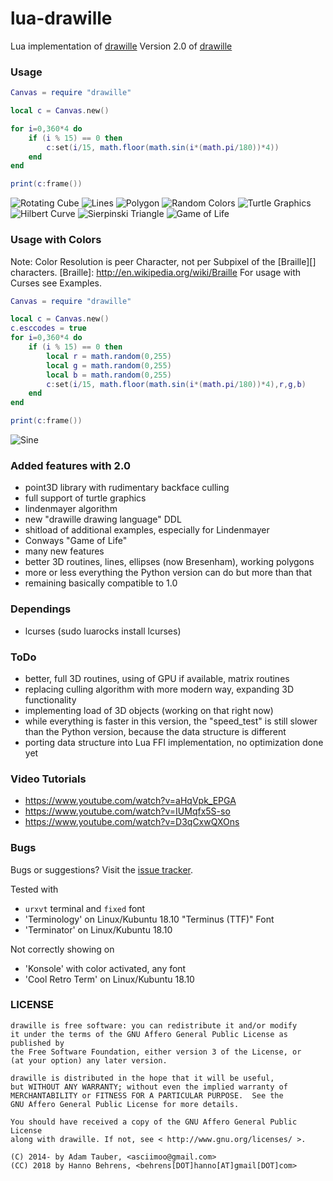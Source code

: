 lua-drawille
============


Lua implementation of [drawille](http://github.com/asciimoo/drawille)
Version 2.0 of [drawille](https://github.com/silizium/lua-drawille.git)


### Usage

```lua
Canvas = require "drawille"

local c = Canvas.new()

for i=0,360*4 do
    if (i % 15) == 0 then
        c:set(i/15, math.floor(math.sin(i*(math.pi/180))*4))
    end
end

print(c:frame())
```

![Rotating Cube](docs/images/rotating_cube.png)
![Lines](docs/images/lines.png)
![Polygon](docs/images/polygon.png)
![Random Colors](docs/images/random_color.png)
![Turtle Graphics](docs/images/turtle.png)
![Hilbert Curve](docs/images/turtle_hilbert.png)
![Sierpinski Triangle](docs/images/turtle_sierpinski.png)
![Game of Life](docs/images/life.png)


### Usage with Colors
Note: Color Resolution is peer Character, not per Subpixel of the [Braille][] characters.
[Braille]: http://en.wikipedia.org/wiki/Braille
For usage with Curses see Examples.

```lua
Canvas = require "drawille"

local c = Canvas.new()
c.esccodes = true
for i=0,360*4 do
    if (i % 15) == 0 then
        local r = math.random(0,255)
        local g = math.random(0,255)
        local b = math.random(0,255)
        c:set(i/15, math.floor(math.sin(i*(math.pi/180))*4),r,g,b)
    end
end

print(c:frame())
```
![Sine](docs/images/basic.png)

### Added features with 2.0

* point3D library with rudimentary backface culling
* full support of turtle graphics 
* lindenmayer algorithm
* new "drawille drawing language" DDL 
* shitload of additional examples, especially for Lindenmayer
* Conways "Game of Life"
* many new features
* better 3D routines, lines, ellipses (now Bresenham), working polygons
* more or less everything the Python version can do but more than that
* remaining basically compatible to 1.0

### Dependings

* lcurses (sudo luarocks install lcurses)

### ToDo

* better, full 3D routines, using of GPU if available, matrix routines
* replacing culling algorithm with more modern way, expanding 3D functionality
* implementing load of 3D objects (working on that right now)
* while everything is faster in this version, the "speed_test" is still slower than the Python version, because the data structure is different
* porting data structure into Lua FFI implementation, no optimization done yet

### Video Tutorials

* https://www.youtube.com/watch?v=aHqVpk_EPGA
* https://www.youtube.com/watch?v=IUMqfx5S-so
* https://www.youtube.com/watch?v=D3qCxwQXOns

### Bugs

Bugs or suggestions? Visit the [issue tracker](https://github.com/silizium/lua-drawille/issues).

Tested with 
* `urxvt` terminal and `fixed` font 
* 'Terminology' on Linux/Kubuntu 18.10 "Terminus (TTF)" Font
* 'Terminator' on Linux/Kubuntu 18.10 

Not correctly showing on 
* 'Konsole' with color activated, any font
* 'Cool Retro Term' on Linux/Kubuntu 18.10

### LICENSE

```
drawille is free software: you can redistribute it and/or modify
it under the terms of the GNU Affero General Public License as published by
the Free Software Foundation, either version 3 of the License, or
(at your option) any later version.

drawille is distributed in the hope that it will be useful,
but WITHOUT ANY WARRANTY; without even the implied warranty of
MERCHANTABILITY or FITNESS FOR A PARTICULAR PURPOSE.  See the
GNU Affero General Public License for more details.

You should have received a copy of the GNU Affero General Public License
along with drawille. If not, see < http://www.gnu.org/licenses/ >.

(C) 2014- by Adam Tauber, <asciimoo@gmail.com>
(CC) 2018 by Hanno Behrens, <behrens[DOT]hanno[AT]gmail[DOT]com>
```
